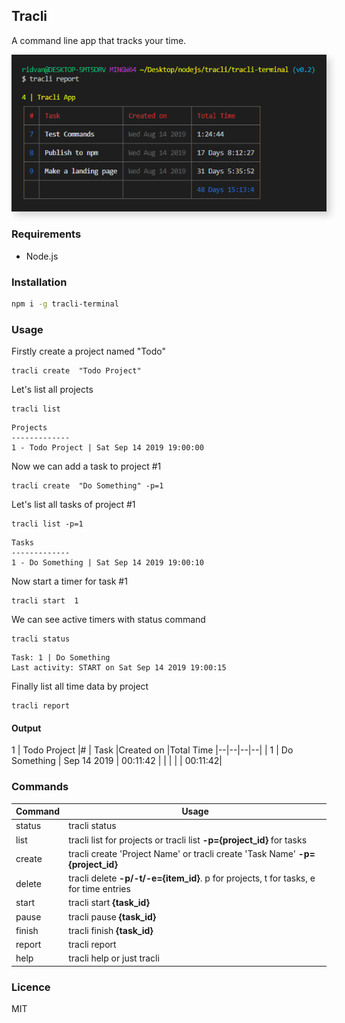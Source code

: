 ## Tracli

A command line app that tracks your time.

<img src="https://raw.githubusercontent.com/ridvankaradag/tracli-terminal/master/resources/preview.PNG" style="box-shadow: 6px 6px 11px #0000002b;margin: 0 auto">

### Requirements

- Node.js

### Installation

```sh
npm i -g tracli-terminal
```

### Usage

Firstly create a project named "Todo"

```
tracli create  "Todo Project"
```

Let's list all projects

```
tracli list
```

```
Projects
-------------
1 - Todo Project | Sat Sep 14 2019 19:00:00
```

Now we can add a task to project #1

```
tracli create  "Do Something" -p=1
```

Let's list all tasks of project #1

```
tracli list -p=1
```

```
Tasks
-------------
1 - Do Something | Sat Sep 14 2019 19:00:10
```

Now start a timer for task #1

```
tracli start  1
```

We can see active timers with status command

```
tracli status
```

```
Task: 1 | Do Something
Last activity: START on Sat Sep 14 2019 19:00:15
```

Finally list all time data by project

```
tracli report
```

#### Output

1 | Todo Project
|# | Task |Created on |Total Time
|--|--|--|--|
| 1 | Do Something | Sep 14 2019 | 00:11:42 |
| | | | 00:11:42|

### Commands

| Command | Usage                                                                                 |
| ------- | ------------------------------------------------------------------------------------- |
| status  | tracli status                                                                         |
| list    | tracli list for projects or tracli list **-p={project_id}** for tasks                 |
| create  | tracli create 'Project Name' or tracli create 'Task Name' **-p={project_id}**         |
| delete  | tracli delete **-p/-t/-e={item_id}**. p for projects, t for tasks, e for time entries |
| start   | tracli start **{task_id}**                                                            |
| pause   | tracli pause **{task_id}**                                                            |
| finish  | tracli finish **{task_id}**                                                           |
| report  | tracli report                                                                         |
| help    | tracli help or just tracli                                                            |

### Licence

MIT
